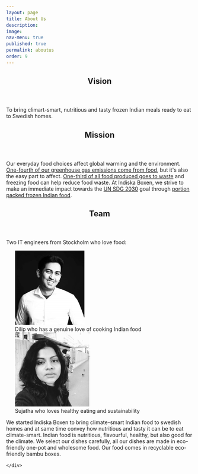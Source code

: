 ```yaml
---
layout: page
title: About Us
description: 
image: 
nav-menu: true
published: true
permalink: aboutus
order: 9
---
```


<section id="three">
  <div class="inner">
    <header class="major">
      <h2>Vision</h2>
    </header>
    <p>To bring climart-smart, nutritious and tasty frozen Indian meals ready to eat to Swedish homes.</p>
    <header class="major">
      <h2>Mission</h2>
    </header>
    <p>Our everyday food choices affect global warming and the environment. <a href="https://ourworldindata.org/food-choice-vs-eating-local">One-fourth of our greenhouse gas emissions come from food</a>, but it's also the easy part to affect. <a href="https://www.wwf.se/mat-och-jordbruk/vad-ska-jag-ata">One-third of all food produced goes to waste</a> and freezing food can help reduce food waste. At Indiska Boxen, we strive to make an immediate impact towards the <a href="https://www.un.org/sustainabledevelopment/climate-change">UN SDG 2030</a> goal through <a href="https://eatforum.org/eat-lancet-commission">portion packed frozen Indian food</a>.</p>
    <header class="major">
      <h2>Team</h2>
    </header>
  <p>Two IT engineers from Stockholm who love food:</p>
  <ul style="list-style-type:none;">
    <li><img src="/assets/images/person1.jpeg" style="height: 200px;"></li>
    <li>Dilip who has a genuine love of cooking Indian food</li>
    <li><img src="/assets/images/person2.jpeg" style="height: 200px;"></li>
    <li>Sujatha who loves healthy eating and sustainability</li>
  </ul>
	  <p>We started Indiska Boxen to bring climate-smart Indian food to swedish homes and at same time convey how nutritious and tasty it can be to eat climate-smart. Indian food is nutritious, flavourful, healthy, but also good for the climate. We select our dishes carefully, all our dishes are made in eco-friendly one-pot and wholesome food. Our food comes in recyclable eco-friendly bambu boxes.</p>
  
	</div>
</section>
